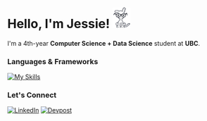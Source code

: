 # Hello, I'm Jessie! <img src="images/chippy.gif" alt="go-img" title="Simple Image" width="40"/>

I'm a 4th-year **Computer Science + Data Science** student at **UBC**.

### Languages & Frameworks
[![My Skills](https://skillicons.dev/icons?i=java,js,ts,python,c,cpp,php,html,css,scss,tailwind,react,angular,redux,d3,r,matlab,sklearn,jest,postman,github,bitbucket,vscode,webstorm,idea,pycharm)](https://skillicons.dev)

### Let's Connect
[![LinkedIn](https://img.shields.io/badge/LinkedIn-0A66C2?style=for-the-badge&logo=linkedin&logoColor=white)](https://www.linkedin.com/in/jessiesheng/)
[![Devpost](https://img.shields.io/badge/Devpost-003E54?style=for-the-badge&logo=devpost&logoColor=white)](https://devpost.com/jessieshengyj)

<!--
**jessieshengyj/jessieshengyj** is a ✨ _special_ ✨ repository because its `README.md` (this file) appears on your GitHub profile.

Here are some ideas to get you started:

- 🔭 I’m currently working on ...
- 🌱 I’m currently learning ...
- 👯 I’m looking to collaborate on ...
- 🤔 I’m looking for help with ...
- 💬 Ask me about ...
- 📫 How to reach me: ...
- 😄 Pronouns: ...
- ⚡ Fun fact: ...
-->
